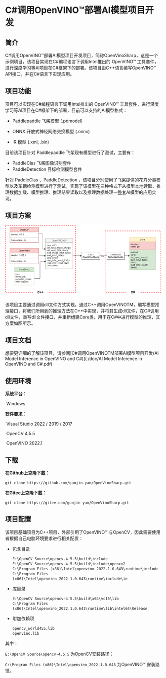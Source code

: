 # C#调用OpenVINO™部署Al模型项目开发
## 简介

C#调用OpenVINO™部署Al模型项目开发项目，简称OpenVinoSharp，这是一个示例项目，该项目实现在C#编程语言下调用Intel推出的 OpenVINO™ 工具套件，进行深度学习等Al项目在C#框架下的部署。该项目由C++语言编写OpenVINO™ API接口，并在C#语言下实现应用。

## 项目功能

项目可以实现在C#编程语言下调用Intel推出的 OpenVINO™ 工具套件，进行深度学习等Al项目在C#框架下的部署，目前可以支持的Al模型格式：

- Paddlepaddle 飞桨模型 (.pdmodel)
- ONNX 开放式神经网络交换模型 (.onnx)

- IR 模型 (.xml, .bin)

目前该项目针对 Paddlepaddle 飞桨现有模型进行了测试，主要有：

- PaddleClas 飞桨图像识别套件
- PaddleDetection 目标检测模型套件

针对 PaddleClas 、PaddleDetection ，该项目分别使用了飞桨提供的花卉分类模型以及车辆检测模型进行了测试，实现了该模型在三种格式下从模型本地读取、推理数据加载、模型推理、推理结果读取以及推理数据处理一整套Al模型的应用实现。

## 项目方案

![programme](doc/image/programme.png)

该项目主要通过调用dll文件方式实现。通过C++调用OpenVINOTM，编写模型推理接口，将我们所用到的推理方法在C++中实现，并将其生成dll文件，在C#调用dll文件，重写dll文件接口，并重新组建Core类，用于在C#中进行模型的推理，其方案如图所示。

## 项目文档

想要更详细的了解该项目，请参阅[C#调用OpenVINOTM部署Al模型项目开发(AI Model Inference in OpenVINO and C#)](./doc/AI Model Inference in OpenVINO and C#.pdf)

## 使用环境

**系统平台：**

​			Windows

**软件要求：**

​			Visual Studio 2022 / 2019 / 2017

​			OpenCV 4.5.5

​			OpenVINO 2022.1

## 下载

**在Github上克隆下载：**

```shell
git clone https://github.com/guojin-yan/OpenVinoSharp.git
```

**在Gitee上克隆下载：**

```shell
git clone https://gitee.com/guojin-yan/OpenVinoSharp.git
```

## 项目配置

该项目基础项目为C++项目，外部引用了OpenVINO™ 与OpenCV，因此需要使用者根据自己电脑环境要求进行相关配置：

- 包含目录

	```shell
	E:\OpenCV Source\opencv-4.5.5\build\include
	E:\OpenCV Source\opencv-4.5.5\build\include\opencv2
	C:\Program Files (x86)\Intel\openvino_2022.1.0.643\runtime\include
	C:\Program Files (x86)\Intel\openvino_2022.1.0.643\runtime\include\ie
	```

- 库目录

	```shell
	E:\OpenCV Source\opencv-4.5.5\build\x64\vc15\lib
	C:\Program Files (x86)\Intel\openvino_2022.1.0.643\runtime\lib\intel64\Release
	```

- 附加依赖项

	```shell
	opencv_world455.lib
	openvino.lib
	```

其中：

`E:\OpenCV Source\opencv-4.5.5` 为OpenCV安装路径；

`C:\Program Files (x86)\Intel\openvino_2022.1.0.643`  为OpenVINO™ 安装路径。

